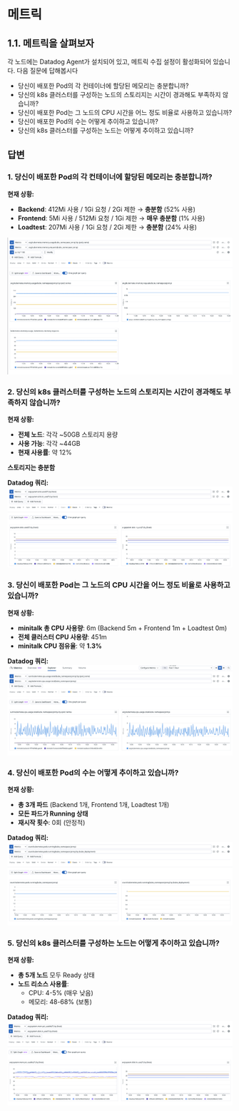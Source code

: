 # 메트릭

## 1.1. 메트릭을 살펴보자

각 노드에는 Datadog Agent가 설치되어 있고, 메트릭 수집 설정이 활성화되어 있습니다.
다음 질문에 답해봅시다

- 당신이 배포한 Pod의 각 컨테이너에 할당된 메모리는 충분합니까?
- 당신의 k8s 클러스터를 구성하는 노드의 스토리지는 시간이 경과해도 부족하지 않습니까?
- 당신이 배포한 Pod는 그 노드의 CPU 시간을 어느 정도 비율로 사용하고 있습니까?
- 당신이 배포한 Pod의 수는 어떻게 추이하고 있습니까?
- 당신의 k8s 클러스터를 구성하는 노드는 어떻게 추이하고 있습니까?

## 답변

### 1. 당신이 배포한 Pod의 각 컨테이너에 할당된 메모리는 충분합니까?

**현재 상황:**
- **Backend**: 412Mi 사용 / 1Gi 요청 / 2Gi 제한 → **충분함** (52% 사용)
- **Frontend**: 5Mi 사용 / 512Mi 요청 / 1Gi 제한 → **매우 충분함** (1% 사용)
- **Loadtest**: 207Mi 사용 / 1Gi 요청 / 2Gi 제한 → **충분함** (24% 사용)

![메모리 사용량 그래프](2.png)

### 2. 당신의 k8s 클러스터를 구성하는 노드의 스토리지는 시간이 경과해도 부족하지 않습니까?

**현재 상황:**
- **전체 노드**: 각각 ~50GB 스토리지 용량
- **사용 가능**: 각각 ~44GB 
- **현재 사용률**: 약 12%

**스토리지는 충분함**

**Datadog 쿼리:**
![스토리지 사용량 그래프](3.png)

### 3. 당신이 배포한 Pod는 그 노드의 CPU 시간을 어느 정도 비율로 사용하고 있습니까?

**현재 상황:**
- **minitalk 총 CPU 사용량**: 6m (Backend 5m + Frontend 1m + Loadtest 0m)
- **전체 클러스터 CPU 사용량**: 451m
- **minitalk CPU 점유율**: 약 **1.3%**

**Datadog 쿼리:**
![CPU 사용량 그래프](4.png)

### 4. 당신이 배포한 Pod의 수는 어떻게 추이하고 있습니까?

**현재 상황:**
- **총 3개 파드** (Backend 1개, Frontend 1개, Loadtest 1개)
- **모든 파드가 Running 상태**
- **재시작 횟수**: 0회 (안정적)

**Datadog 쿼리:**
![Pod 수 그래프](5.png)

### 5. 당신의 k8s 클러스터를 구성하는 노드는 어떻게 추이하고 있습니까?

**현재 상황:**
- **총 5개 노드** 모두 Ready 상태
- **노드 리소스 사용률**:
  - CPU: 4-5% (매우 낮음)
  - 메모리: 48-68% (보통)

**Datadog 쿼리:**
![노드 상태 그래프](6.png)
